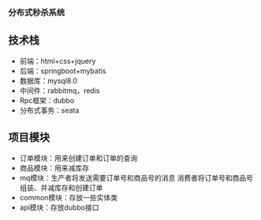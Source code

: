 ### 分布式秒杀系统

## 技术栈
* 前端：html+css+jquery
* 后端：springboot+mybatis
* 数据库：mysql8.0
* 中间件：rabbitmq，redis
* Rpc框架：dubbo
* 分布式事务：seata

## 项目模块
* 订单模块：用来创建订单和订单的查询
* 商品模块：用来减库存
* mq模块：生产者将发送需要订单号和商品号的消息
消费者将订单号和商品号组装、并减库存和创建订单
* common模块：存放一些实体类
* api模块：存放dubbo接口